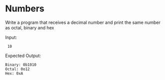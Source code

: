 # Numbers

Write a program that receives a decimal number and print the same number as octal, binary and hex

Input:
```text
 10
```

Expected Output:
```text
Binary: 0b1010
Octal: 0o12
Hex: 0xA
```
